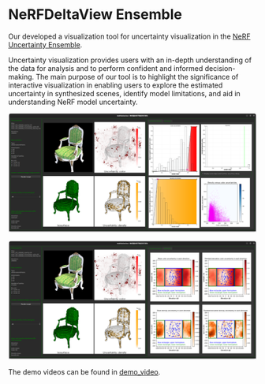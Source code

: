 # NeRFDeltaView Ensemble

Our developed a visualization tool for uncertainty visualization in the [NeRF Uncertainty Ensemble](https://github.com/CTW121/NeRF-Uncertainty-Ensemble).

Uncertainty visualization provides users with an in-depth understanding of the data for analysis and to perform confident and informed decision-making. The main purpose of our tool is to highlight the significance of interactive visualization in enabling users to explore the estimated uncertainty in synthesized scenes, identify model limitations, and aid in understanding NeRF model uncertainty.



<!-- TO BE WRITTEN -->

![NeRFDeltaView_Ensemble_A](https://github.com/CTW121/NeRFDeltaView-Ensemble/blob/master/images/NeRFDeltaView__Ensemble_A.png)

![NeRFDeltaView_Ensemble_B](https://github.com/CTW121/NeRFDeltaView-Ensemble/blob/master/images/NeRFDeltaView__Ensemble_B.png)

The demo videos can be found in [demo_video](https://github.com/CTW121/NeRFDeltaView-Ensemble/tree/master/demo_video).